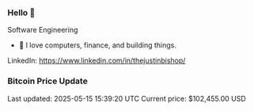 ### Hello 🤙  

Software Engineering

- 🔭 I love computers, finance, and building things.
  
LinkedIn: https://www.linkedin.com/in/thejustinbishop/  


































































































































### Bitcoin Price Update
Last updated: 2025-05-15 15:39:20 UTC
Current price: $102,455.00 USD
